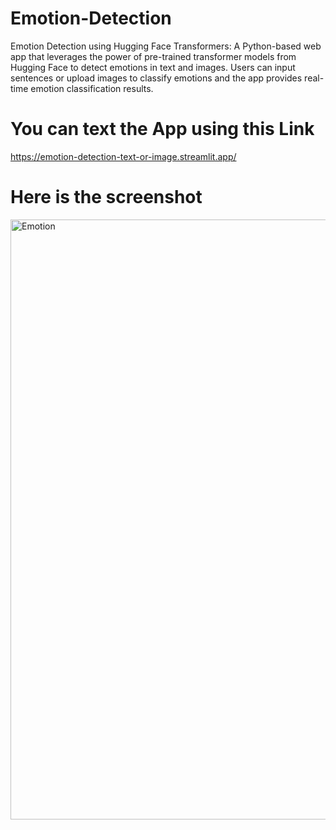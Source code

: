 # Emotion-Detection
Emotion Detection using Hugging Face Transformers: A Python-based web app that leverages the power of pre-trained transformer models from Hugging Face to detect emotions in text and images. Users can input sentences or upload images to classify emotions and the app provides real-time emotion classification results.

# You can text the App using this Link
https://emotion-detection-text-or-image.streamlit.app/

# Here is the screenshot
<img width="960" alt="Emotion" src="https://github.com/attaelahi/Emotion-Detection/assets/72361631/fb215893-fa03-4920-bc81-a3144905632f">

